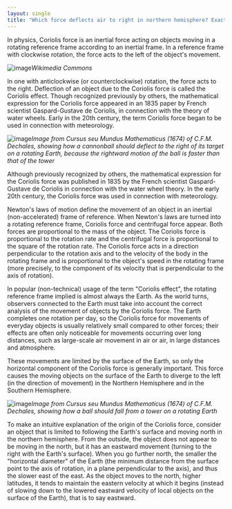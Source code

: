 ```yaml
---
layout: single
title: "Which force deflects air to right in northern hemisphere? Exactly coriolis force"
---
```

In physics, Coriolis force is an inertial force acting on objects moving in a rotating reference frame according to an inertial frame. In a reference frame with clockwise rotation, the force acts to the left of the object's movement.

![image](https://upload.wikimedia.org/wikipedia/commons/b/b6/Corioliskraftanimation.gif)*Wikimedia Commons*

In one with anticlockwise (or counterclockwise) rotation, the force acts to the right. Deflection of an object due to the Coriolis force is called the Coriolis effect. Though recognized previously by others, the mathematical expression for the Coriolis force appeared in an 1835 paper by French scientist Gaspard-Gustave de Coriolis, in connection with the theory of water wheels. Early in the 20th century, the term Coriolis force began to be used in connection with meteorology.

![image](https://upload.wikimedia.org/wikipedia/commons/a/ad/Dechales-Coriolis-Cannon.jpg)*Image from Cursus seu Mundus Mathematicus (1674) of C.F.M. Dechales, showing how a cannonball should deflect to the right of its target on a rotating Earth, because the rightward motion of the ball is faster than that of the tower*

<script async src="//pagead2.googlesyndication.com/pagead/js/adsbygoogle.js"></script>
<ins class="adsbygoogle"
     style="display:block; text-align:center;"
     data-ad-layout="in-article"
     data-ad-format="fluid"
     data-ad-client="ca-pub-7868661326160958"
     data-ad-slot="3072558811"></ins>
<script>
     (adsbygoogle = window.adsbygoogle || []).push({});
</script>

Although previously recognized by others, the mathematical expression for the Coriolis force was published in 1835 by the French scientist Gaspard-Gustave de Coriolis in connection with the water wheel theory. In the early 20th century, the Coriolis force was used in connection with meteorology.

Newton's laws of motion define the movement of an object in an inertial (non-accelerated) frame of reference. When Newton's laws are turned into a rotating reference frame, Coriolis force and centrifugal force appear. Both forces are proportional to the mass of the object. The Coriolis force is proportional to the rotation rate and the centrifugal force is proportional to the square of the rotation rate. The Coriolis force acts in a direction perpendicular to the rotation axis and to the velocity of the body in the rotating frame and is proportional to the object's speed in the rotating frame (more precisely, to the component of its velocity that is perpendicular to the axis of rotation).

In popular (non-technical) usage of the term "Coriolis effect", the rotating reference frame implied is almost always the Earth. As the world turns, observers connected to the Earth must take into account the correct analysis of the movement of objects by the Coriolis force. The Earth completes one rotation per day, so the Coriolis force for movements of everyday objects is usually relatively small compared to other forces; their effects are often only noticeable for movements occurring over long distances, such as large-scale air movement in air or air, in large distances and atmosphere.

<script async src="//pagead2.googlesyndication.com/pagead/js/adsbygoogle.js"></script>
<ins class="adsbygoogle"
     style="display:block; text-align:center;"
     data-ad-layout="in-article"
     data-ad-format="fluid"
     data-ad-client="ca-pub-7868661326160958"
     data-ad-slot="3072558811"></ins>
<script>
     (adsbygoogle = window.adsbygoogle || []).push({});
</script>

These movements are limited by the surface of the Earth, so only the horizontal component of the Coriolis force is generally important. This force causes the moving objects on the surface of the Earth to diverge to the left (in the direction of movement) in the Northern Hemisphere and in the Southern Hemisphere.

![image](https://commons.wikimedia.org/wiki/File:Dechales-Coriolis-Tower.jpg)*Image from Cursus seu Mundus Mathematicus (1674) of C.F.M. Dechales, showing how a ball should fall from a tower on a rotating Earth*

To make an intuitive explanation of the origin of the Coriolis force, consider an object that is limited to following the Earth's surface and moving north in the northern hemisphere. From the outside, the object does not appear to be moving in the north, but it has an eastward movement (turning to the right with the Earth's surface). When you go further north, the smaller the "horizontal diameter" of the Earth (the minimum distance from the surface point to the axis of rotation, in a plane perpendicular to the axis), and thus the slower east of the east. As the object moves to the north, higher latitudes, it tends to maintain the eastern velocity at which it begins (instead of slowing down to the lowered eastward velocity of local objects on the surface of the Earth), that is to say eastward. 



